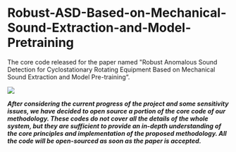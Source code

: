 # Robust-ASD-Based-on-Mechanical-Sound-Extraction-and-Model-Pretraining
The core code released for the paper named "Robust Anomalous Sound Detection for Cyclostationary Rotating Equipment Based on Mechanical Sound Extraction and Model Pre-training“.

![](https://github.com/kuper7/ASD-Based-on-MSE-and-Model-Pretraining/blob/main/fig/road_map.png)


***After considering the current progress of the project and some sensitivity issues, we have decided to open source a portion of the core code of our methodology. These codes do not cover all the details of the whole system, but they are sufficient to provide an in-depth understanding of the core principles and implementation of the proposed methodology. All the code will be open-sourced as soon as the paper is accepted.***

